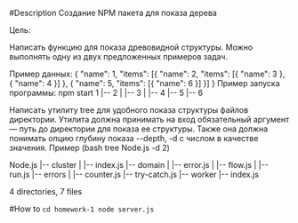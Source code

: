 #Description
Создание NPM пакета для показа дерева

Цель:

Написать функцию для показа древовидной структуры. Можно выполнять одну из двух предложенных примеров задач.

Пример данных: { "name": 1, "items": [{ "name": 2, "items": [{ "name": 3 }, { "name": 4 }] }, { "name": 5, "items": [{ "name": 6 }] }] }
Пример запуска программы: npm start 
1 |-- 2 | |-- 3 | |-- 4 |-- 5 |-- 6

Написать утилиту tree для удобного показа структуры файлов директории. Утилита должна принимать на вход обязательный аргумент — путь до директории для показа ее структуры. Также она должна понимать опцию глубину показа --depth, -d с числом в качестве значения. 
Пример (bash tree Node.js -d 2)
 
 Node.js |-- cluster | |-- index.js |-- domain | |-- error.js | |-- flow.js | |-- run.js |-- errors | |-- counter.js |-- try-catch.js |-- worker |-- index.js

4 directories, 7 files

#How to
```cd homework-1 node server.js```